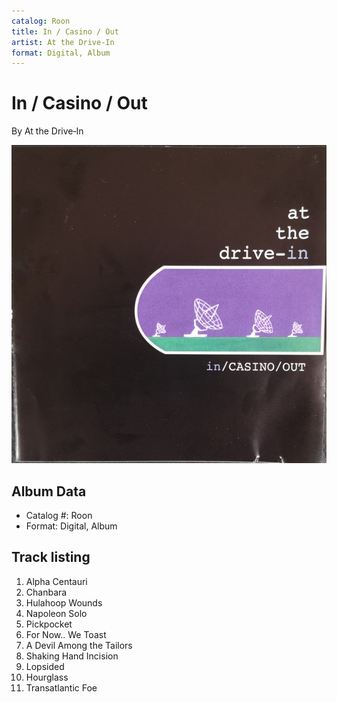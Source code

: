 ```yaml
---
catalog: Roon
title: In / Casino / Out
artist: At the Drive‐In
format: Digital, Album
---
```


# In / Casino / Out

By At the Drive‐In

![](../../assets/albumcovers/At_the_Drive‐In-In_-_Casino_-_Out.png)

## Album Data

- Catalog #: Roon
- Format: Digital, Album


## Track listing


1. Alpha Centauri
2. Chanbara
3. Hulahoop Wounds
4. Napoleon Solo
5. Pickpocket
6. For Now.. We Toast
7. A Devil Among the Tailors
8. Shaking Hand Incision
9. Lopsided
10. Hourglass
11. Transatlantic Foe


